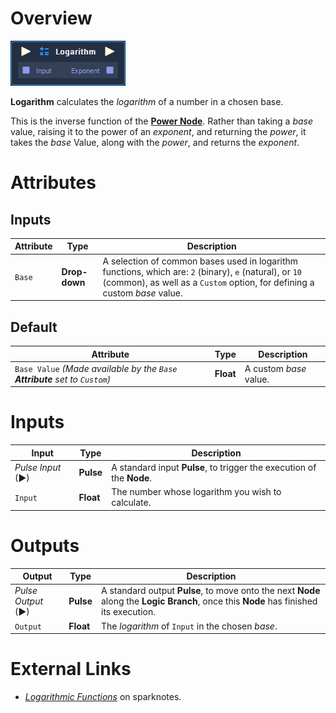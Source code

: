 # Overview

![The Logarithm Node.](../../.gitbook/assets/node-logarithm.png)

**Logarithm** calculates the _logarithm_ of a number in a chosen base. 

This is the inverse function of the [**Power Node**](power.md). Rather than taking a *base* value, raising it to the power of an *exponent*, and returning the *power*, it takes the *base* Value, along with the *power*, and returns the *exponent*.

# Attributes

## Inputs

|Attribute|Type|Description|
|---|---|---|
|`Base`|**Drop-down**|A selection of common bases used in logarithm functions, which are: `2` (binary), `e` (natural), or `10` (common), as well as a `Custom` option, for defining a custom *base* value.|

## Default

|Attribute|Type|Description|
|---|---|---|
|`Base Value` *(Made available by the `Base` **Attribute** set to `Custom`)*|**Float**|A custom *base* value.|

# Inputs

|Input|Type|Description|
|---|---|---|
|*Pulse Input* (►)|**Pulse**|A standard input **Pulse**, to trigger the execution of the **Node**.|
|`Input`|**Float**| The number whose logarithm you wish to calculate.|

# Outputs

|Output|Type|Description|
|---|---|---|
|*Pulse Output* (►)|**Pulse**|A standard output **Pulse**, to move onto the next **Node** along the **Logic Branch**, once this **Node** has finished its execution.|
|`Output`|**Float**|The *logarithm* of `Input` in the chosen *base*.|

# External Links

- [*Logarithmic Functions*](https://www.sparknotes.com/math/precalc/exponentialandlogarithmicfunctions/section2/) on sparknotes.